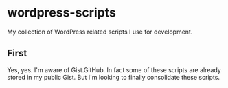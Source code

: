 wordpress-scripts
=================

My collection of WordPress related scripts I use for development.

## First
Yes, yes. I'm aware of Gist.GitHub. In fact some of these scripts are already stored in my public Gist. But I'm looking to finally consolidate these scripts.